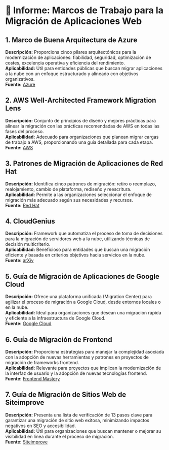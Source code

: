 
# 📄 Informe: Marcos de Trabajo para la Migración de Aplicaciones Web

## 1. Marco de Buena Arquitectura de Azure
**Descripción:** Proporciona cinco pilares arquitectónicos para la modernización de aplicaciones: fiabilidad, seguridad, optimización de costes, excelencia operativa y eficiencia del rendimiento.  
**Aplicabilidad:** Útil para entidades públicas que buscan migrar aplicaciones a la nube con un enfoque estructurado y alineado con objetivos organizativos.  
**Fuente:** [Azure](https://azure.microsoft.com/es-es/resources/cloud-computing-dictionary/what-is-application-migration?utm_source=chatgpt.com)

## 2. AWS Well-Architected Framework Migration Lens
**Descripción:** Conjunto de principios de diseño y mejores prácticas para alinear la migración con las prácticas recomendadas de AWS en todas las fases del proceso.  
**Aplicabilidad:** Adecuado para organizaciones que planean migrar cargas de trabajo a AWS, proporcionando una guía detallada para cada etapa.  
**Fuente:** [AWS](https://aws.amazon.com/es/blogs/aws-spanish/lente-de-migracion-dentro-del-marco-de-buena-arquitectura-de-aws/?utm_source=chatgpt.com)

## 3. Patrones de Migración de Aplicaciones de Red Hat
**Descripción:** Identifica cinco patrones de migración: retiro o reemplazo, realojamiento, cambio de plataforma, rediseño y reescritura.  
**Aplicabilidad:** Permite a las organizaciones seleccionar el enfoque de migración más adecuado según sus necesidades y recursos.  
**Fuente:** [Red Hat](https://www.redhat.com/es/topics/application-development-and-delivery/migracion-de-las-aplicaciones?utm_source=chatgpt.com)

## 4. CloudGenius
**Descripción:** Framework que automatiza el proceso de toma de decisiones para la migración de servidores web a la nube, utilizando técnicas de decisión multicriterio.  
**Aplicabilidad:** Beneficioso para entidades que buscan una migración eficiente y basada en criterios objetivos hacia servicios en la nube.  
**Fuente:** [arXiv](https://arxiv.org/abs/1203.3997?utm_source=chatgpt.com)

## 5. Guía de Migración de Aplicaciones de Google Cloud
**Descripción:** Ofrece una plataforma unificada (Migration Center) para agilizar el proceso de migración a Google Cloud, desde entornos locales o en la nube.  
**Aplicabilidad:** Ideal para organizaciones que desean una migración rápida y eficiente a la infraestructura de Google Cloud.  
**Fuente:** [Google Cloud](https://cloud.google.com/solutions/application-migration?hl=es&utm_source=chatgpt.com)

## 6. Guía de Migración de Frontend
**Descripción:** Proporciona estrategias para manejar la complejidad asociada con la adopción de nuevas herramientas y patrones en proyectos de migración de frameworks frontend.  
**Aplicabilidad:** Relevante para proyectos que implican la modernización de la interfaz de usuario y la adopción de nuevas tecnologías frontend.  
**Fuente:** [Frontend Mastery](https://frontendmastery.com/posts/frontend-migration-guide/?utm_source=chatgpt.com)

## 7. Guía de Migración de Sitios Web de Siteimprove
**Descripción:** Presenta una lista de verificación de 13 pasos clave para garantizar una migración de sitio web exitosa, minimizando impactos negativos en SEO y accesibilidad.  
**Aplicabilidad:** Útil para organizaciones que buscan mantener o mejorar su visibilidad en línea durante el proceso de migración.  
**Fuente:** [Siteimprove](https://www.siteimprove.com/glossary/website-migration/?utm_source=chatgpt.com)
